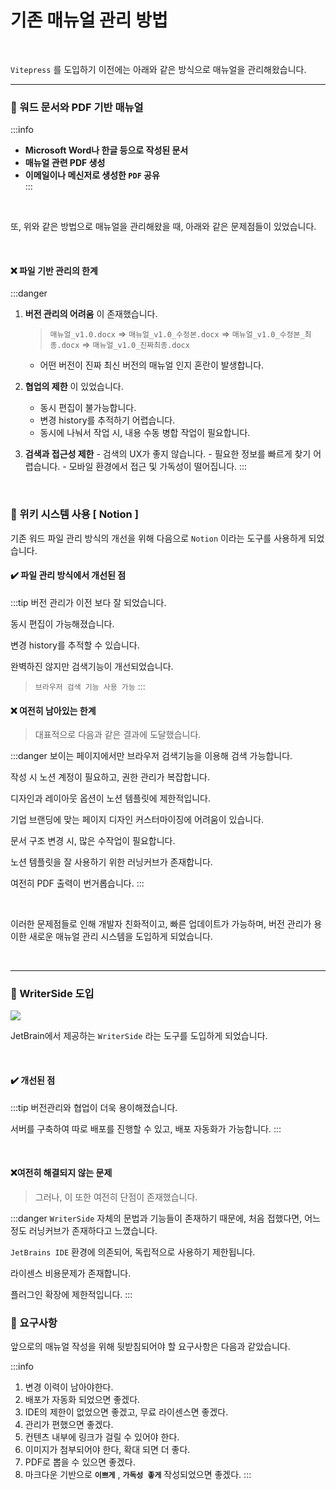 # 기존 매뉴얼 관리 방법

<br>

`Vitepress` 를 도입하기 이전에는 아래와 같은 방식으로 매뉴얼을 관리해왔습니다.

---

### 📌 워드 문서와 PDF 기반 매뉴얼

:::info

- **Microsoft Word나 한글 등으로 작성된 문서**
- **매뉴얼 관련 PDF 생성**
- **이메일이나 메신저로 생성한 `PDF` 공유**  
  :::

<br>

또, 위와 같은 방법으로 매뉴얼을 관리해왔을 때, 아래와 같은 문제점들이 있었습니다.

<br>

#### ❌ 파일 기반 관리의 한계

:::danger

1. **버전 관리의 어려움** 이 존재했습니다.

   > `매뉴얼_v1.0.docx` ⇒ `매뉴얼_v1.0_수정본.docx` ⇒ `매뉴얼_v1.0_수정본_최종.docx` ⇒ `매뉴얼_v1.0_진짜최종.docx`

   - 어떤 버전이 진짜 최신 버전의 매뉴얼 인지 혼란이 발생합니다.

2. **협업의 제한** 이 있었습니다.

   - 동시 편집이 불가능합니다.
   - 변경 history를 추적하기 어렵습니다.
   - 동시에 나눠서 작업 시, 내용 수동 병합 작업이 필요합니다.

3. **검색과 접근성 제한** - 검색의 UX가 좋지 않습니다. - 필요한 정보를 빠르게 찾기 어렵습니다. - 모바일 환경에서 접근 및 가독성이 떨어집니다.
   :::

<br>

### 📌 위키 시스템 사용 [ Notion ]

기존 워드 파일 관리 방식의 개선을 위해 다음으로 `Notion` 이라는 도구를 사용하게 되었습니다.

#### ✔️ 파일 관리 방식에서 개선된 점

:::tip
버전 관리가 이전 보다 잘 되었습니다.

동시 편집이 가능해졌습니다.

변경 history를 추적할 수 있습니다.

완벽하진 않지만 검색기능이 개선되었습니다.

> `브라우저 검색 기능 사용 가능`
> :::

#### ❌ 여전히 남아있는 한계

> 대표적으로 다음과 같은 결과에 도달했습니다.

:::danger
보이는 페이지에서만 브라우저 검색기능을 이용해 검색 가능합니다.

작성 시 노션 계정이 필요하고, 권한 관리가 복잡합니다.

디자인과 레이아웃 옵션이 노션 템플릿에 제한적입니다.

기업 브랜딩에 맞는 페이지 디자인 커스터마이징에 어려움이 있습니다.

문서 구조 변경 시, 많은 수작업이 필요합니다.

노션 템플릿을 잘 사용하기 위한 러닝커브가 존재합니다.

여전히 PDF 출력이 번거롭습니다.
:::

<br>

이러한 문제점들로 인해 개발자 친화적이고, 빠른 업데이트가 가능하며, 버전 관리가 용이한 새로운 매뉴얼 관리 시스템을 도입하게 되었습니다.

<br>

---

### 📌 WriterSide 도입

<p>
<img src="/images/writerside.png"/>
</p>

JetBrain에서 제공하는 `WriterSide` 라는 도구를 도입하게 되었습니다.

<br>

#### ✔️ 개선된 점

:::tip
버전관리와 협업이 더욱 용이해졌습니다.

서버를 구축하여 따로 배포를 진행할 수 있고, 배포 자동화가 가능합니다.
:::

<br>

#### ❌여전히 해결되지 않는 문제

> 그러나, 이 또한 여전히 단점이 존재했습니다.

:::danger
`WriterSide` 자체의 문법과 기능들이 존재하기 때문에, 처음 접했다면, 어느정도 러닝커브가 존재하다고 느꼈습니다.

`JetBrains IDE` 환경에 의존되어, 독립적으로 사용하기 제한됩니다.

라이센스 비용문제가 존재합니다.

플러그인 확장에 제한적입니다.
:::

### 📌 요구사항

앞으로의 매뉴얼 작성을 위해 뒷받침되어야 할 요구사항은 다음과 같았습니다.

:::info

1. 변경 이력이 남아야한다.
2. 배포가 자동화 되었으면 좋겠다.
3. IDE의 제한이 없었으면 좋겠고, 무료 라이센스면 좋겠다.
4. 관리가 편했으면 좋겠다.
5. 컨텐츠 내부에 링크가 걸릴 수 있어야 한다.
6. 이미지가 첨부되어야 한다, 확대 되면 더 좋다.
7. PDF로 뽑을 수 있으면 좋겠다.
8. 마크다운 기반으로 **`이쁘게`** , **`가독성 좋게`** 작성되었으면 좋겠다.
   :::
